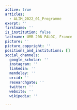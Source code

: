 ```yaml
---
active: true
articles:
  - ALIM_2022_01_Programme
exerpt: ''
firstname: ''
is_institution: false
lastname: UMR 208 PALOC, France
picture: ''
picture_copyright: ''
positions_and_institutions: []
social_channels:
  google_scholar: ''
  instagram: ''
  linkedin: ''
  mendeley: ''
  orcid: ''
  researchgate: ''
  twitter: ''
  website: ''
  wikipedia: ''

---
```

